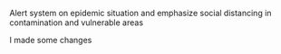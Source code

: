 Alert system on epidemic situation and emphasize social distancing in contamination and vulnerable areas

I made some changes
